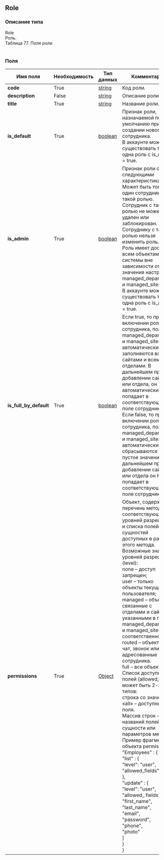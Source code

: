 
## Role

### Описание типа
Role<br/>Роль.<br/>Таблица 77. Поля роли<br/><br/>
### Поля

| Имя поля | Необходимость | Тип данных | Комментарий |
|---|---|---|---|
|**code**|True|[string](/docs/types/string.md)|Код роли.<br/>|
|**description**|False|[string](/docs/types/string.md)|Описание роли.<br/>|
|**title**|True|[string](/docs/types/string.md)|Название роли.<br/>|
|**is_default**|True|[boolean](/docs/types/boolean.md)|Признак роли, назначаемой по умолчанию при создании нового сотрудника.<br/>В аккаунте может существовать только одна роль с is_default = true.<br/>|
|**is_admin**|True|[boolean](/docs/types/boolean.md)|Признак роли со следующими характеристиками:<br/>Может быть только один сотрудник с такой ролью.<br/>Сотрудник с такой ролью не может быть удален или заблокирован.<br/>Сотруднику с такой ролью нельзя изменить роль.<br/>Роль имеет доступ ко всем объектам системы вне зависимости от значения настроек managed_departments и managed_sites.<br/>В аккаунте может существовать только одна роль с is_admin = true.<br/>|
|**is_full_by_default**|True|[boolean](/docs/types/boolean.md)|Если true, то при включении роли для сотрудника, поля managed_departments и managed_sites автоматически заполняются всеми сайтами и всеми отделами. В дальнейшем при добавлении сайта или отдела, он автоматически попадает в соответствующее поле сотрудника.<br/>Если false, то при включении роли для сотрудника, поля managed_departments и managed_sites автоматически сбрасываются в пустое значение. В дальнейшем при добавлении сайта или отдела он НЕ попадает в соответствующее поле сотрудника.<br/>|
|**permissions**|True|[Object](/docs/types/Object.md)|Объект, содержащий перечень методов, соответствующих уровней разрешений и списка полей сущностей доступных в рамках этого метода.<br/>Возможные значения уровней разрешений (level):<br/>none – доступ запрещен;<br/>user – только объекты текущего пользователя;<br/>managed – объекты, связанные с отделами и сайтами, указанными в полях managed_departments и managed_sites соответственно.<br/>routed – объекты типа чат, звонок или лид, адресованные на сотрудника.<br/>full – все объекты.<br/>Список доступных полей (allowed_fields) может быть 2-х типов:<br/>строка со значением «all» – доступны все поля.<br/>Массив строк – названий полей сущности или параметров метода.<br/>Пример фрагмента объекта permissions:<br/>"Employees" : {<br/>    "list" : {<br/>        "level": "user",<br/>        "allowed_fields": "all"<br/>    },<br/>    "update" : {<br/>        "level": "user",<br/>        "allowed_ fields": [<br/>            "first_name",<br/>            "last_name",<br/>            "email",<br/>            "password",<br/>            "phone",<br/>            "photo"<br/>         ]<br/>    }<br/>}<br/>|
